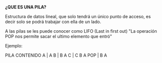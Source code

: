 **¿QUE ES UNA PILA?**

Estructura de datos lineal, que solo tendrá un único punto de acceso, es decir solo se podrá trabajar con ella de un lado.

A las pilas se les puede conocer como LIFO (Last in first out)
"La operación POP nos permite sacar el ultimo elemento que entró"

Ejemplo:

PILA        CONTENIDO
A       |   A
B       |   B A
C       |   C B A
POP     |   B A
